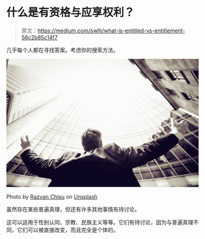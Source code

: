 # 什么是有资格与应享权利？

> 原文：<https://medium.com/swlh/what-is-entitled-vs-entitlement-56c2b85c14f7>

几乎每个人都在寻找答案。考虑你的搜索方法。

![](img/577cbb18d858d234c2f5d7b90e756635.png)

Photo by [Razvan Chisu](https://unsplash.com/@nullplus?utm_source=unsplash&utm_medium=referral&utm_content=creditCopyText) on [Unsplash](https://unsplash.com/search/photos/success?utm_source=unsplash&utm_medium=referral&utm_content=creditCopyText)

虽然存在某些普遍真理，但还有许多其他事情有待讨论。

这可以适用于性别认同、宗教、民族主义等等。它们有待讨论，因为与普遍真理不同，它们可以被直接改变，而且完全是个体的。